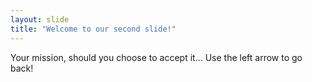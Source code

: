 ```yaml
---
layout: slide
title: "Welcome to our second slide!"
---
```


Your mission, should you choose to accept it...
Use the left arrow to go back!
